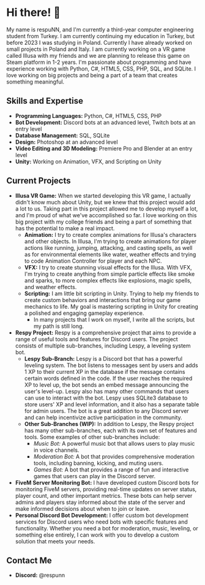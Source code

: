 # Hi there! 👋

My name is respuNN, and I'm currently a third-year computer engineering student from Turkey. I am currently continuing my education in Turkey, but before 2023 I was studying in Poland. Currently I have already worked on small projects in Poland and Italy. I am currently working on a VR game called Illusa with my friends and we are planning to release this game on Steam platform in 1-2 years. I'm passionate about programming and have experience working with Python, C#, HTML5, CSS, PHP, SQL, and SQLite. I love working on big projects and being a part of a team that creates something meaningful.

## Skills and Expertise

- **Programming Languages:** Python, C#, HTML5, CSS, PHP
- **Bot Development:** Discord bots at an advanced level, Twitch bots at an entry level
- **Database Management:** SQL, SQLite
- **Design:** Photoshop at an advanced level
- **Video Editing and 3D Modeling:** Premiere Pro and Blender at an entry level
- **Unity:** Working on Animation, VFX, and Scripting on Unity

## Current Projects

- **Illusa VR Game:** When we started developing this VR game, I actually didn't know much about Unity, but we knew that this project would add a lot to us. Taking part in this project allowed me to develop myself a lot, and I'm proud of what we've accomplished so far. I love working on this big project with my college friends and being a part of something that has the potential to make a real impact.
  - **Animation:** I try to create complex animations for Illusa's characters and other objects. In Illusa, I'm trying to create animations for player actions like running, jumping, attacking, and casting spells, as well as for environmental elements like water, weather effects and trying to code Animation Controller for player and each NPC.
  - **VFX:** I try to create stunning visual effects for the Illusa. With VFX, I'm trying to create anything from simple particle effects like smoke and sparks, to more complex effects like explosions, magic spells, and weather effects.
  - **Scripting:** I am little bit scripting in Unity. Trying to help my friends to create custom behaviors and interactions that bring our game mechanics to life. My goal is mastering scripting in Unity for creating a polished and engaging gameplay experience.
    - In many projects that I work on myself, I write all the scripts, but my path is still long.
- **Respy Project:** Respy is a comprehensive project that aims to provide a range of useful tools and features for Discord users. The project consists of multiple sub-branches, including Lespy, a leveling system bot.
  - **Lespy Sub-Branch:** Lespy is a Discord bot that has a powerful leveling system. The bot listens to messages sent by users and adds 1 XP to their current XP in the database if the message contains certain words defined in the code. If the user reaches the required XP to level up, the bot sends an embed message announcing the user's level-up. Lespy also has many other commands that users can use to interact with the bot. Lespy uses SQLite3 database to store users' XP and level information, and it also has a separate table for admin users. The bot is a great addition to any Discord server and can help incentivize active participation in the community.
  - **Other Sub-Branches (WIP):** In addition to Lespy, the Respy project has many other sub-branches, each with its own set of features and tools. Some examples of other sub-branches include:
    - *Music Bot:* A powerful music bot that allows users to play music in voice channels.
    - *Moderation Bot:* A bot that provides comprehensive moderation tools, including banning, kicking, and muting users.
    - *Games Bot:* A bot that provides a range of fun and interactive games that users can play in the Discord server.
- **FiveM Server Monitoring Bot:** I have developed custom Discord bots for monitoring FiveM servers, providing real-time updates on server status, player count, and other important metrics. These bots can help server admins and players stay informed about the state of the server and make informed decisions about when to join or leave.
- **Personal Discord Bot Development:** I offer custom bot development services for Discord users who need bots with specific features and functionality. Whether you need a bot for moderation, music, leveling, or something else entirely, I can work with you to develop a custom solution that meets your needs.

## Contact Me
- **Discord:** @respunn
